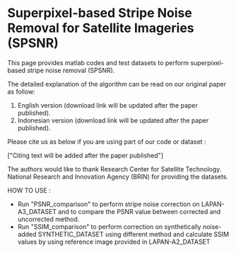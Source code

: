 # Superpixel-based Stripe Noise Removal for Satellite Imageries (SPSNR)

This page provides matlab codes and test datasets to perform superpixel-based stripe noise removal (SPSNR).

The detailed explanation of the algorithm can be read on our original paper as follow:
1. English version (download link will be updated after the paper published).
2. Indonesian version (download link will be updated after the paper published).

Please cite us as below if you are using part of our code or dataset :

["Citing text will be added after the paper published"]

The authors would like to thank Research Center for Satellite Technology. National Research and Innovation Agency (BRIN) for providing the datasets.

HOW TO USE :
- Run "PSNR_comparison" to perform stripe noise correction on LAPAN-A3_DATASET and to compare the PSNR value between corrected and uncorrected method.
- Run "SSIM_comparison" to perform correction on synthetically noise-added SYNTHETIC_DATASET using different method and calculate SSIM values by using reference image provided in LAPAN-A2_DATASET
